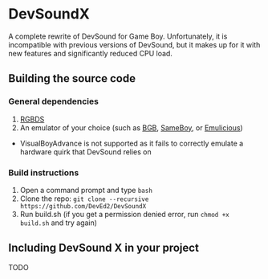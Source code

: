 # DevSoundX
A complete rewrite of DevSound for Game Boy. Unfortunately, it is incompatible with previous versions of DevSound, but it makes up for it with new features and significantly reduced CPU load.

## Building the source code

### General dependencies

1. [RGBDS](https://github.com/gbdev/rgbds)
2. An emulator of your choice (such as [BGB](https://bgb.bircd.org), [SameBoy](https://sameboy.github.io), or [Emulicious](https://emulicious.net))
- VisualBoyAdvance is not supported as it fails to correctly emulate a hardware quirk that DevSound relies on

### Build instructions
1. Open a command prompt and type `bash`
2. Clone the repo: `git clone --recursive https://github.com/DevEd2/DevSoundX`
3. Run build.sh (if you get a permission denied error, run `chmod +x build.sh` and try again)

## Including DevSound X in your project
TODO
